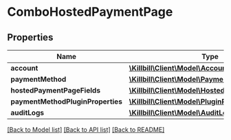 # ComboHostedPaymentPage

## Properties
Name | Type | Description | Notes
------------ | ------------- | ------------- | -------------
**account** | [**\Killbill\Client\Model\Account**](Account.md) |  | [optional] 
**paymentMethod** | [**\Killbill\Client\Model\PaymentMethod**](PaymentMethod.md) |  | [optional] 
**hostedPaymentPageFields** | [**\Killbill\Client\Model\HostedPaymentPageFields**](HostedPaymentPageFields.md) |  | [optional] 
**paymentMethodPluginProperties** | [**\Killbill\Client\Model\PluginProperty[]**](PluginProperty.md) |  | [optional] 
**auditLogs** | [**\Killbill\Client\Model\AuditLog[]**](AuditLog.md) |  | [optional] 

[[Back to Model list]](../README.md#documentation-for-models) [[Back to API list]](../README.md#documentation-for-api-endpoints) [[Back to README]](../README.md)

